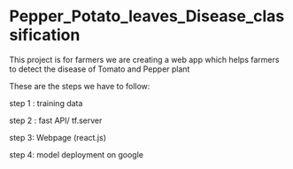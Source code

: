 # Pepper_Potato_leaves_Disease_classification

This project is for farmers we are creating a web app which helps farmers to detect the disease of Tomato and Pepper plant

These are the steps we have to follow:

step 1 : training data

step 2 : fast API/ tf.server

step 3: Webpage (react.js)

step 4: model deployment on google
